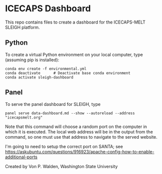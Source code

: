# ICECAPS Dashboard

This repo contains files to create a dashboard for the ICECAPS-MELT SLEIGH platform.

## Python

To create a virtual Python environment on your local computer, type (assuming pip is installed):

```
conda env create -f environmental.yml
conda deactivate      # Deactivate base conda environment
conda activate sleigh-dashboard
```

## Panel

To serve the panel dashboard for SLEIGH, type

```
panel serve data-dashboard.md --show --autoreload --address "icecapsmelt.org"
```

Note that this command will choose a random port on the computer in which it is executed. The local web address will be in the output from the command, so one must use that address to navigate to the served website.

I'm going to need to setup the correct port on SANTA; see https://askubuntu.com/questions/916923/apache-config-how-to-enable-additional-ports 

Created by Von P. Walden, Washington State University